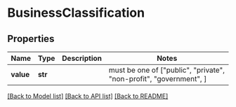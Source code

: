 # BusinessClassification


## Properties
Name | Type | Description | Notes
------------ | ------------- | ------------- | -------------
**value** | **str** |  |  must be one of ["public", "private", "non-profit", "government", ]

[[Back to Model list]](../README.md#documentation-for-models) [[Back to API list]](../README.md#documentation-for-api-endpoints) [[Back to README]](../README.md)


